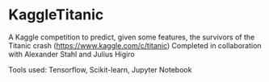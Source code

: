 # KaggleTitanic
A Kaggle competition to predict, given some features, the survivors of the Titanic crash (https://www.kaggle.com/c/titanic)
Completed in collaboration with Alexander Stahl and Julius Higiro

Tools used: Tensorflow, Scikit-learn, Jupyter Notebook

